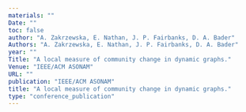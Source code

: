 ```yaml
---
materials: ""
Date: ""
toc: false
author: "A. Zakrzewska, E. Nathan, J. P. Fairbanks, D. A. Bader"
Authors: "A. Zakrzewska, E. Nathan, J. P. Fairbanks, D. A. Bader"
year: ""
Title: "A local measure of community change in dynamic graphs."
Venue: "IEEE/ACM ASONAM"
URL: ""
publication: "IEEE/ACM ASONAM"
title: "A local measure of community change in dynamic graphs."
type: "conference_publication"
---
```


